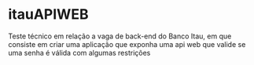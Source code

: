 # itauAPIWEB
Teste técnico em relação a vaga de back-end do Banco Itau, em que consiste em criar uma aplicação que exponha uma api web que valide se uma senha é válida com algumas restrições

